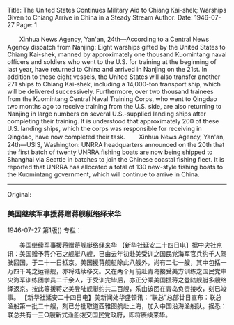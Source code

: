 Title: The United States Continues Military Aid to Chiang Kai-shek; Warships Given to Chiang Arrive in China in a Steady Stream
Author:
Date: 1946-07-27
Page: 1

　　Xinhua News Agency, Yan'an, 24th—According to a Central News Agency dispatch from Nanjing: Eight warships gifted by the United States to Chiang Kai-shek, manned by approximately one thousand Kuomintang naval officers and soldiers who went to the U.S. for training at the beginning of last year, have returned to China and arrived in Nanjing on the 21st. In addition to these eight vessels, the United States will also transfer another 271 ships to Chiang Kai-shek, including a 14,000-ton transport ship, which will be delivered successively. Furthermore, over two thousand trainees from the Kuomintang Central Naval Training Corps, who went to Qingdao two months ago to receive training from the U.S. side, are also returning to Nanjing in large numbers on several U.S.-supplied landing ships after completing their training. It is understood that approximately 200 of these U.S. landing ships, which the corps was responsible for receiving in Qingdao, have now completed their task.
　　Xinhua News Agency, Yan'an, 24th—USIS, Washington: UNRRA headquarters announced on the 20th that the first batch of twenty UNRRA fishing boats are now being shipped to Shanghai via Seattle in batches to join the Chinese coastal fishing fleet. It is reported that UNRRA has allocated a total of 130 new-style fishing boats to the Kuomintang government, which will continue to arrive in China.



<hr /> 

Original: 


### 美国继续军事援蒋赠蒋舰艇络绎来华

1946-07-27
第1版()
专栏：

　　美国继续军事援蒋赠蒋舰艇络绎来华
    【新华社延安二十四日电】据中央社京讯：美国赠予蒋介石之舰艇八艘，已由去年初赴美受训之国民党海军官兵约千人驾驶回国，于二十一日抵京。美国援蒋舰艇除此八艘外，尚有二七一艘，其中包括一万四千吨之运输舰，亦将陆续移交。又在两个月前赴青岛接受美方训练之国民党中央海军训练团学员二千余人，于受训完毕后，亦正分乘美国援蒋之登陆舰艇多艘络绎返京。按此等援蒋之美登陆舰艇约共二百艘，系由该团在青岛负责接收，刻已竣事。
    【新华社延安二十四日电】美新闻处华盛顿讯：“联总”总部廿日宣布：联总渔船第一批二十艘，刻已分批取道西雅图航赴上海，加入中国沿海渔船队。据悉：联总共有一三○艘新式渔船拨交国民党政府，即将赓续来华。
